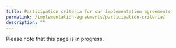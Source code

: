 ```yaml
---
title: Participation criteria for our implementation agreements
permalink: /implementation-agreements/participation-criteria/
description: ""
---
```

Please note that this page is in progress.